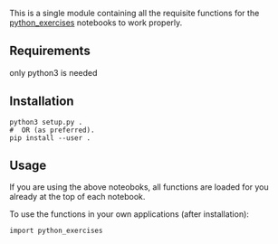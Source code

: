 This is a single module containing all the requisite functions for the [python_exercises](https://github.com/BelfastTechTraining/python/tree/master/python_exercises) notebooks to work properly.

## Requirements
only python3 is needed

## Installation
```
python3 setup.py .
#  OR (as preferred).
pip install --user .
```

## Usage
If you are using the above noteoboks, all functions are loaded for you already at the top of each notebook.

To use the functions in your own applications (after installation):
```
import python_exercises
```